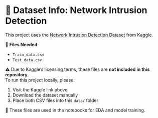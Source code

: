 # 📁 Dataset Info: Network Intrusion Detection

This project uses the [Network Intrusion Detection Dataset](https://www.kaggle.com/datasets/sampadab17/networkintrusion-detection) from Kaggle.

📄 **Files Needed**:
- `Train_data.csv`
- `Test_data.csv`

⚠️ Due to Kaggle’s licensing terms, these files are **not included in this repository**.  
To run this project locally, please:

1. Visit the Kaggle link above
2. Download the dataset manually
3. Place both CSV files into this `data/` folder

🧪 These files are used in the notebooks for EDA and model training.

